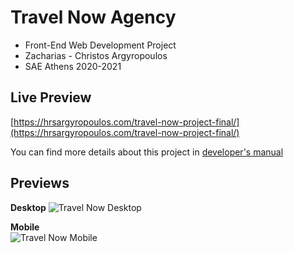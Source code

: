 # Travel Now Agency
- Front-End Web Development Project
- Zacharias - Christos Argyropoulos
- SAE Athens 2020-2021

## Live Preview
[https://hrsargyropoulos.com/travel-now-project-final/](https://hrsargyropoulos.com/travel-now-project-final/)

You can find more details about this project in [developer's manual](https://github.com/HRSArgyropoulos/Travel-Now-Agency-Project/blob/master/developers%20manual.pdf)

## Previews
**Desktop**
![Travel Now Desktop](previews/travelnow.gif)

**Mobile** <br>
![Travel Now Mobile](previews/travelnowmobile.gif)